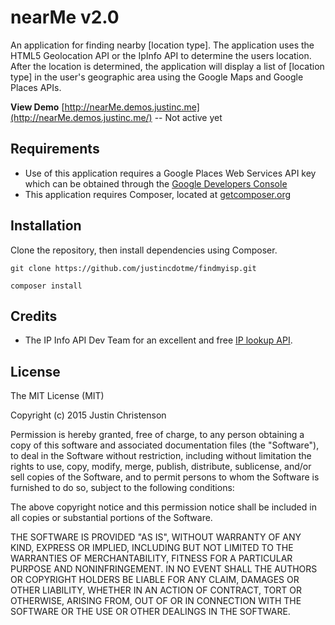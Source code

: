 # nearMe v2.0
 An application for finding nearby [location type].
 The application uses the HTML5 Geolocation API or the IpInfo API to determine the users location. 
 After the location is determined, the application will display a list of [location type] in the user's geographic area using the Google Maps and Google Places APIs.

 **View Demo**
 [http://nearMe.demos.justinc.me](http://nearMe.demos.justinc.me/) -- Not active yet


## Requirements
 - Use of this application requires a Google Places Web Services API key which can be obtained through the [Google Developers Console](https://developers.google.com)
 - This application requires Composer, located at [getcomposer.org](https://getcomposer.org/)

## Installation

 Clone the repository, then install dependencies using Composer.
 
    git clone https://github.com/justincdotme/findmyisp.git

    composer install
    
        

## Credits

 - The IP Info API Dev Team for an excellent and free [IP lookup API](http://ipinfo.io/).

## License

 The MIT License (MIT)
 
 Copyright (c) 2015 Justin Christenson
 
 Permission is hereby granted, free of charge, to any person obtaining a copy
 of this software and associated documentation files (the "Software"), to deal
 in the Software without restriction, including without limitation the rights
 to use, copy, modify, merge, publish, distribute, sublicense, and/or sell
 copies of the Software, and to permit persons to whom the Software is
 furnished to do so, subject to the following conditions:
 
 The above copyright notice and this permission notice shall be included in
 all copies or substantial portions of the Software.
 
 THE SOFTWARE IS PROVIDED "AS IS", WITHOUT WARRANTY OF ANY KIND, EXPRESS OR
 IMPLIED, INCLUDING BUT NOT LIMITED TO THE WARRANTIES OF MERCHANTABILITY,
 FITNESS FOR A PARTICULAR PURPOSE AND NONINFRINGEMENT. IN NO EVENT SHALL THE
 AUTHORS OR COPYRIGHT HOLDERS BE LIABLE FOR ANY CLAIM, DAMAGES OR OTHER
 LIABILITY, WHETHER IN AN ACTION OF CONTRACT, TORT OR OTHERWISE, ARISING FROM,
 OUT OF OR IN CONNECTION WITH THE SOFTWARE OR THE USE OR OTHER DEALINGS IN
 THE SOFTWARE.